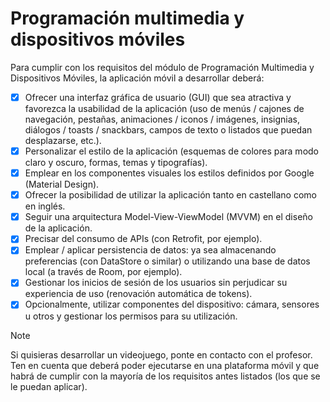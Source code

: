 # Programación multimedia y dispositivos móviles

Para cumplir con los requisitos del módulo de Programación Multimedia y Dispositivos Móviles, la aplicación móvil a desarrollar deberá:

- [x] Ofrecer una interfaz gráfica de usuario (GUI) que sea atractiva y favorezca la usabilidad de la aplicación (uso de menús / cajones de navegación, pestañas, animaciones / iconos / imágenes, insignias, diálogos / toasts / snackbars, campos de texto o listados que puedan desplazarse, etc.).
- [x] Personalizar el estilo de la aplicación (esquemas de colores para modo claro y oscuro, formas, temas y tipografías).
- [x] Emplear en los componentes visuales los estilos definidos por Google (Material Design).
- [x] Ofrecer la posibilidad de utilizar la aplicación tanto en castellano como en inglés.
- [x] Seguir una arquitectura Model-View-ViewModel (MVVM) en el diseño de la aplicación.
- [x] Precisar del consumo de APIs (con Retrofit, por ejemplo).
- [x] Emplear / aplicar persistencia de datos: ya sea almacenando preferencias (con DataStore o similar) o utilizando una base de datos local (a través de Room, por ejemplo).
- [x] Gestionar los inicios de sesión de los usuarios sin perjudicar su experiencia de uso (renovación automática de tokens).
- [x] Opcionalmente, utilizar componentes del dispositivo: cámara, sensores u otros y gestionar los permisos para su utilización.

> [!NOTE]
> Si quisieras desarrollar un videojuego, ponte en contacto con el profesor. Ten en cuenta que deberá poder ejecutarse en una plataforma móvil y que habrá de cumplir con la mayoría de los requisitos antes listados (los que se le puedan aplicar).
